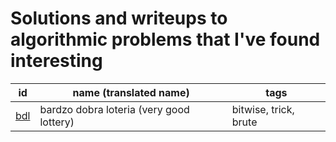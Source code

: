 # Solutions and writeups to algorithmic problems that I've found interesting



| id | name (translated name) | tags |
|----|------|------|
| [bdl](bdl/readme.md) | bardzo dobra loteria (very good lottery) | bitwise, trick, brute |
